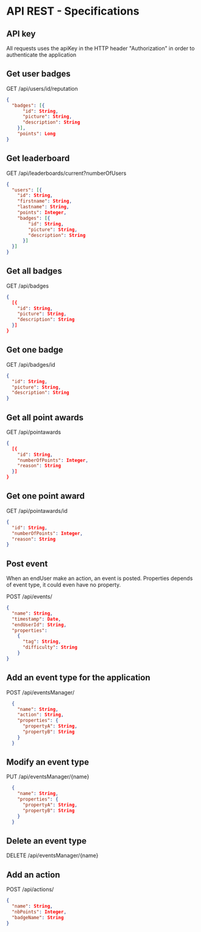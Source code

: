 # API REST - Specifications

## API key
All requests uses the apiKey in the HTTP header "Authorization" in order to authenticate the application

## Get user badges

GET /api/users/id/reputation

~~~json
{
  "badges": [{
      "id": String,
      "picture": String,
      "description": String
    }],
    "points": Long
}
~~~

## Get leaderboard

GET /api/leaderboards/current?numberOfUsers

~~~json
{
  "users": [{
    "id": String,
    "firstname": String,
    "lastname": String,
    "points": Integer,
    "badges": [{
        "id": String,
        "picture": String,
        "description": String
      }]
  }]
}
~~~

## Get all badges

GET /api/badges

~~~json
{
  [{
    "id": String,
    "picture": String,
    "description": String
  }]
}
~~~

## Get one badge

GET /api/badges/id

~~~json
{
  "id": String,
  "picture": String,
  "description": String
}
~~~

## Get all point awards

GET /api/pointawards

~~~json
{
  [{
    "id": String,
    "numberOfPoints": Integer,
    "reason": String
  }]
}
~~~

## Get one point award

GET /api/pointawards/id

~~~json
{
  "id": String,
  "numberOfPoints": Integer,
  "reason": String
}
~~~

## Post event
When an endUser make an action, an event is posted.
Properties depends of event type, it could even have no property.

POST /api/events/
~~~json
{
  "name": String,
  "timestamp": Date,
  "endUserId": String,
  "properties":
    {
      "tag": String,
      "difficulty": String
    }
}
~~~

## Add an event type for the application
POST /api/eventsManager/
~~~json
  {
    "name": String,
    "action": String,
    "properties": {
      "propertyA": String,
      "propertyB": String
    }
  }
~~~

## Modify an event type
PUT /api/eventsManager/{name}
~~~json
  {
    "name": String,
    "properties": {
      "propertyA": String,
      "propertyB": String
    }
  }
~~~

## Delete an event type
DELETE /api/eventsManager/{name}

## Add an action
POST /api/actions/
~~~json
{
  "name": String,
  "nbPoints": Integer,
  "badgeName": String
}
~~~
